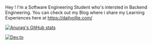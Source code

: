 Hey ! I'm a Software Engineering Student who's intersted in Backend Engineering. You can check out my Blog where i share my Learning Experiences here at https://dailyollie.com/

[![Anurag's GitHub stats](https://github-readme-stats.vercel.app/api?username=OliFady)](https://github.com/anuraghazra/github-readme-stats)


[![Dev.to](https://github-readme-stats.vercel.app/api/pin/?username=OliFady&repo=LeetCode-75-Blind-Questions-in-Java)](https://github.com/OliFady/LeetCode-75-Blind-Questions-in-Java)
